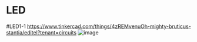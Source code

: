 # LED
#LED1-1
https://www.tinkercad.com/things/4zREMvenuOh-mighty-bruticus-stantia/editel?tenant=circuits
![image](https://user-images.githubusercontent.com/89329219/131237385-edf94e8c-b220-4626-9ea9-9b1c95028f07.png)
